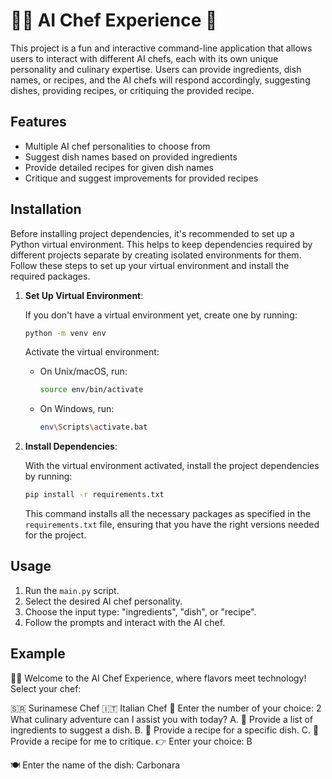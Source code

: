 
# 👨‍🍳 AI Chef Experience 🍝

This project is a fun and interactive command-line application that allows users to interact with different AI chefs, each with its own unique personality and culinary expertise. Users can provide ingredients, dish names, or recipes, and the AI chefs will respond accordingly, suggesting dishes, providing recipes, or critiquing the provided recipe.

## Features

- Multiple AI chef personalities to choose from
- Suggest dish names based on provided ingredients
- Provide detailed recipes for given dish names
- Critique and suggest improvements for provided recipes

## Installation

Before installing project dependencies, it's recommended to set up a Python virtual environment. This helps to keep dependencies required by different projects separate by creating isolated environments for them. Follow these steps to set up your virtual environment and install the required packages.

1. **Set Up Virtual Environment**:

   If you don't have a virtual environment yet, create one by running:

   ```bash
   python -m venv env
   ```

   Activate the virtual environment:

    - On Unix/macOS, run:

      ```bash
      source env/bin/activate
      ```

    - On Windows, run:

      ```bash
      env\Scripts\activate.bat
      ```

2. **Install Dependencies**:

   With the virtual environment activated, install the project dependencies by running:

   ```bash
   pip install -r requirements.txt
   ```

   This command installs all the necessary packages as specified in the `requirements.txt` file, ensuring that you have the right versions needed for the project.

## Usage

1. Run the `main.py` script.
2. Select the desired AI chef personality.
3. Choose the input type: "ingredients", "dish", or "recipe".
4. Follow the prompts and interact with the AI chef.

## Example
👨‍🍳 Welcome to the AI Chef Experience, where flavors meet technology!
Select your chef:

🇸🇷 Surinamese Chef
🇮🇹 Italian Chef 🔢 Enter the number of your choice: 2
What culinary adventure can I assist you with today?
A. 🥘 Provide a list of ingredients to suggest a dish.
B. 📖 Provide a recipe for a specific dish.
C. 🍝 Provide a recipe for me to critique.
👉 Enter your choice: B

🍽️ Enter the name of the dish: Carbonara
